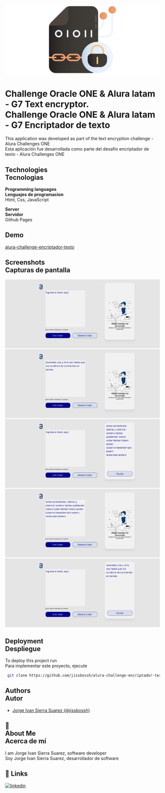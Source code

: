 ![Logo](https://github.com/jissbossg/alura-challenge-encriptador-texto/blob/main/readme/banner.png)

# Challenge Oracle ONE & Alura latam - G7 Text encryptor.<br>Challenge Oracle ONE & Alura latam - G7 Encriptador de texto

This application was developed as part of the text encryption challenge - Alura Challenges ONE<br>Esta aplicación fue desarrollada como parte del desafío encriptador de texto - Alura Challenges ONE

## Technologies<br>Tecnologias

**Programming languages<br>Lenguajes de programacion**
<br>Html, Css, JavaScript

**Server<br>Servidor**<br>Github Pages
## Demo
[alura-challenge-encriptador-texto](https://jissbossh.github.io/alura-challenge-encriptador-texto/)

## Screenshots<br>Capturas de pantalla

![App Screenshot](https://github.com/jissbossh/alura-challenge-encriptador-texto/blob/main/readme/011%20-%20Challenge%20-%20Encriptador%20de%20texto.png)
![App Screenshot](https://github.com/jissbossh/alura-challenge-encriptador-texto/blob/main/readme/012%20-%20Challenge%20-%20Encriptador%20de%20texto.png)
![App Screenshot](https://github.com/jissbossh/alura-challenge-encriptador-texto/blob/main/readme/013%20-%20Challenge%20-%20Encriptador%20de%20texto.png)
![App Screenshot](https://github.com/jissbossh/alura-challenge-encriptador-texto/blob/main/readme/014%20-%20Challenge%20-%20Encriptador%20de%20texto.png)
![App Screenshot](https://github.com/jissbossh/alura-challenge-encriptador-texto/blob/main/readme/015%20-%20Challenge%20-%20Encriptador%20de%20texto.png)

## Deployment<br>Despliegue

To deploy this project run<br>Para implementar este proyecto, ejecute

```bash
 git clone https://github.com/jissbossh/alura-challenge-encriptador-texto.git
```

## Authors<br>Autor

- [Jorge Ivan Sierra Suarez (@jissbossh)](https://github.com/jissbossh)

## 🚀<br>About Me<br>Acerca de mí

I am Jorge Ivan Sierra Suarez, software developer<br>Soy Jorge Ivan Sierra Suarez, desarrollador de software

## 🔗 Links

[![linkedin](https://img.shields.io/badge/linkedin-0A66C2?style=for-the-badge&logo=linkedin&logoColor=white)](https://www.linkedin.com/in/jissbossh)
